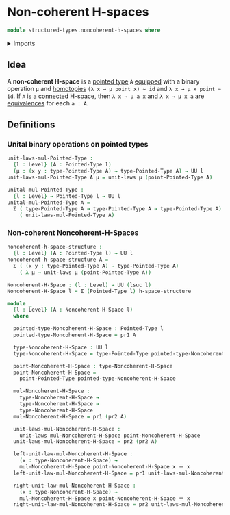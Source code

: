 # Non-coherent H-spaces

```agda
module structured-types.noncoherent-h-spaces where
```

<details><summary>Imports</summary>

```agda
open import foundation.dependent-pair-types
open import foundation.identity-types
open import foundation.unital-binary-operations
open import foundation.universe-levels

open import structured-types.pointed-types
```

</details>

## Idea

A **non-coherent H-space** is a
[pointed type](structured-types.pointed-types.md) `A`
[equipped](foundation.structure.md) with a binary operation `μ` and
[homotopies](foundation-core.homotopies.md) `(λ x → μ point x) ~ id` and
`λ x → μ x point ~ id`. If `A` is a [connected](foundation.connected-types.md)
H-space, then `λ x → μ a x` and `λ x → μ x a` are
[equivalences](foundation-core.equivalences.md) for each `a : A`.

## Definitions

### Unital binary operations on pointed types

```agda
unit-laws-mul-Pointed-Type :
  {l : Level} (A : Pointed-Type l)
  (μ : (x y : type-Pointed-Type A) → type-Pointed-Type A) → UU l
unit-laws-mul-Pointed-Type A μ = unit-laws μ (point-Pointed-Type A)

unital-mul-Pointed-Type :
  {l : Level} → Pointed-Type l → UU l
unital-mul-Pointed-Type A =
  Σ ( type-Pointed-Type A → type-Pointed-Type A → type-Pointed-Type A)
    ( unit-laws-mul-Pointed-Type A)
```

### Non-coherent Noncoherent-H-Spaces

```agda
noncoherent-h-space-structure :
  {l : Level} (A : Pointed-Type l) → UU l
noncoherent-h-space-structure A =
  Σ ( (x y : type-Pointed-Type A) → type-Pointed-Type A)
    ( λ μ → unit-laws μ (point-Pointed-Type A))

Noncoherent-H-Space : (l : Level) → UU (lsuc l)
Noncoherent-H-Space l = Σ (Pointed-Type l) h-space-structure

module _
  {l : Level} (A : Noncoherent-H-Space l)
  where

  pointed-type-Noncoherent-H-Space : Pointed-Type l
  pointed-type-Noncoherent-H-Space = pr1 A

  type-Noncoherent-H-Space : UU l
  type-Noncoherent-H-Space = type-Pointed-Type pointed-type-Noncoherent-H-Space

  point-Noncoherent-H-Space : type-Noncoherent-H-Space
  point-Noncoherent-H-Space =
    point-Pointed-Type pointed-type-Noncoherent-H-Space

  mul-Noncoherent-H-Space :
    type-Noncoherent-H-Space →
    type-Noncoherent-H-Space →
    type-Noncoherent-H-Space
  mul-Noncoherent-H-Space = pr1 (pr2 A)

  unit-laws-mul-Noncoherent-H-Space :
    unit-laws mul-Noncoherent-H-Space point-Noncoherent-H-Space
  unit-laws-mul-Noncoherent-H-Space = pr2 (pr2 A)

  left-unit-law-mul-Noncoherent-H-Space :
    (x : type-Noncoherent-H-Space) →
    mul-Noncoherent-H-Space point-Noncoherent-H-Space x ＝ x
  left-unit-law-mul-Noncoherent-H-Space = pr1 unit-laws-mul-Noncoherent-H-Space

  right-unit-law-mul-Noncoherent-H-Space :
    (x : type-Noncoherent-H-Space) →
    mul-Noncoherent-H-Space x point-Noncoherent-H-Space ＝ x
  right-unit-law-mul-Noncoherent-H-Space = pr2 unit-laws-mul-Noncoherent-H-Space
```
